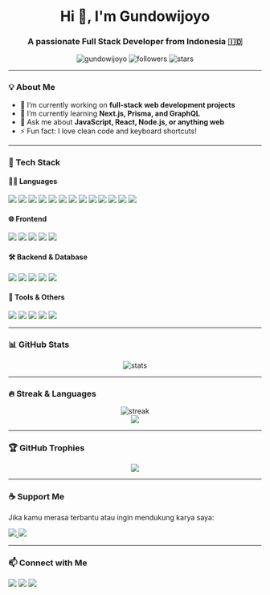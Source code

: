 <h1 align="center">Hi 👋, I'm Gundowijoyo</h1>
<h3 align="center">A passionate Full Stack Developer from Indonesia 🇮🇩</h3>

<p align="center">
  <img src="https://komarev.com/ghpvc/?username=gundowijoyo&label=Profile%20views&color=0e75b6&style=flat" alt="gundowijoyo" />
  <img src="https://img.shields.io/github/followers/gundowijoyo?label=Followers&style=flat-square" alt="followers"/>
  <img src="https://img.shields.io/github/stars/gundowijoyo?label=Stars&style=flat-square" alt="stars"/>
</p>

---

### 💡 About Me

- 🔭 I’m currently working on **full-stack web development projects**
- 🌱 I’m currently learning **Next.js, Prisma, and GraphQL**
- 💬 Ask me about **JavaScript, React, Node.js, or anything web**
- ⚡ Fun fact: I love clean code and keyboard shortcuts!

---

### 🧠 Tech Stack

#### 👨‍💻 Languages
<p>
  <!-- Web & Scripting -->
  <img src="https://img.shields.io/badge/JavaScript-F7DF1E?style=flat&logo=javascript&logoColor=black"/>
  <img src="https://img.shields.io/badge/TypeScript-3178C6?style=flat&logo=typescript&logoColor=white"/>
  <img src="https://img.shields.io/badge/Python-3776AB?style=flat&logo=python&logoColor=white"/>
  <img src="https://img.shields.io/badge/PHP-777BB4?style=flat&logo=php&logoColor=white"/>
  <img src="https://img.shields.io/badge/Ruby-CC342D?style=flat&logo=ruby&logoColor=white"/>
  <img src="https://img.shields.io/badge/Perl-39457E?style=flat&logo=perl&logoColor=white"/>
  <img src="https://img.shields.io/badge/Bash-4EAA25?style=flat&logo=gnu-bash&logoColor=white"/>
  
  <!-- Web Basics -->
  <img src="https://img.shields.io/badge/HTML5-E34F26?style=flat&logo=html5&logoColor=white"/>
  <img src="https://img.shields.io/badge/CSS3-1572B6?style=flat&logo=css3&logoColor=white"/>
  
  <!-- System & Compiled -->
  <img src="https://img.shields.io/badge/C-00599C?style=flat&logo=c&logoColor=white"/>
  <img src="https://img.shields.io/badge/C++-00599C?style=flat&logo=c%2B%2B&logoColor=white"/>
  <img src="https://img.shields.io/badge/Go-00ADD8?style=flat&logo=go&logoColor=white"/>
  <img src="https://img.shields.io/badge/Rust-000000?style=flat&logo=rust&logoColor=white"/>
</p>


#### 🌐 Frontend
<p>
  <img src="https://img.shields.io/badge/React-61DAFB?style=flat&logo=react&logoColor=black"/>
  <img src="https://img.shields.io/badge/Next.js-000000?style=flat&logo=nextdotjs&logoColor=white"/>
  <img src="https://img.shields.io/badge/Vite-646CFF?style=flat&logo=vite&logoColor=white"/>
  <img src="https://img.shields.io/badge/TailwindCSS-06B6D4?style=flat&logo=tailwindcss&logoColor=white"/>
  <img src="https://img.shields.io/badge/Bootstrap-7952B3?style=flat&logo=bootstrap&logoColor=white"/>
</p>

#### 🛠️ Backend & Database
<p>
  <img src="https://img.shields.io/badge/Node.js-339933?style=flat&logo=nodedotjs&logoColor=white"/>
  <img src="https://img.shields.io/badge/Express.js-000000?style=flat&logo=express&logoColor=white"/>
  <img src="https://img.shields.io/badge/Prisma-2D3748?style=flat&logo=prisma&logoColor=white"/>
  <img src="https://img.shields.io/badge/MongoDB-47A248?style=flat&logo=mongodb&logoColor=white"/>
  <img src="https://img.shields.io/badge/PostgreSQL-4169E1?style=flat&logo=postgresql&logoColor=white"/>
</p>

#### 🔧 Tools & Others
<p>
  <img src="https://img.shields.io/badge/Git-F05032?style=flat&logo=git&logoColor=white"/>
  <img src="https://img.shields.io/badge/GitHub-181717?style=flat&logo=github&logoColor=white"/>
  <img src="https://img.shields.io/badge/VS%20Code-007ACC?style=flat&logo=visualstudiocode&logoColor=white"/>
  <img src="https://img.shields.io/badge/Postman-FF6C37?style=flat&logo=postman&logoColor=white"/>
  <img src="https://img.shields.io/badge/Figma-F24E1E?style=flat&logo=figma&logoColor=white"/>
</p>

---

### 📊 GitHub Stats

<p align="center">
  <img src="https://github-readme-stats.vercel.app/api?username=gundowijoyo&show_icons=true&theme=gruvbox" alt="stats" />
</p>

---

### 🔥 Streak & Languages

<p align="center">
  <img src="https://github-readme-streak-stats.herokuapp.com?user=gundowijoyo&theme=gruvbox" alt="streak"/>
  <br/>
  <img src="https://github-readme-stats.vercel.app/api/top-langs/?username=gundowijoyo&layout=compact&theme=gruvbox&hide=html" />
</p>

---

### 🏆 GitHub Trophies

<p align="center">
  <img src="https://github-profile-trophy.vercel.app/?username=gundowijoyo&theme=gruvbox&margin-w=10&no-frame=true"/>
</p>

---

### ☕ Support Me

Jika kamu merasa terbantu atau ingin mendukung karya saya:

<p align="left">
  <a href="https://saweria.co/gundowijoyo" target="_blank">
    <img src="https://img.shields.io/badge/Saweria-Donate-orange?style=flat&logo=ko-fi&logoColor=white"/>
  </a>
  <a href="https://trakteer.id/gundowijoyo" target="_blank">
    <img src="https://img.shields.io/badge/Trakteer.id-Support-red?style=flat&logo=buymeacoffee&logoColor=white"/>
  </a>
</p>

---

### 📫 Connect with Me

<p>
  <a href="mailto:gundowijoyo@example.com"><img src="https://img.shields.io/badge/Email-D14836?style=flat&logo=gmail&logoColor=white"/></a>
  <a href="https://linkedin.com/in/gundowijoyo"><img src="https://img.shields.io/badge/LinkedIn-0A66C2?style=flat&logo=linkedin&logoColor=white"/></a>
  <a href="https://twitter.com/gundowijoyo"><img src="https://img.shields.io/badge/Twitter-1DA1F2?style=flat&logo=twitter&logoColor=white"/></a>
</p>
